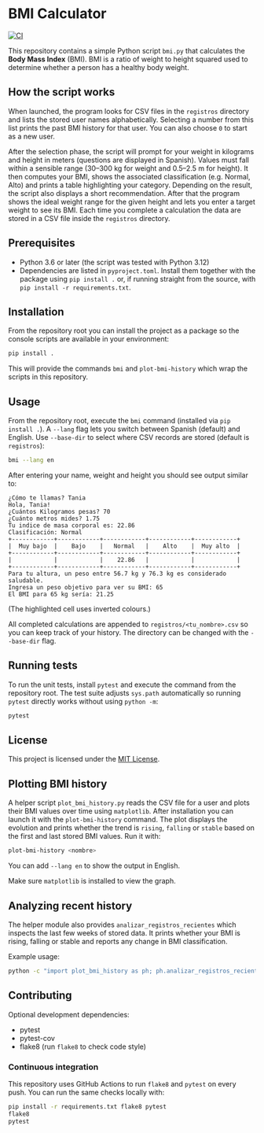 # BMI Calculator

[![CI](https://github.com/YOUR_GITHUB_USERNAME/BMI/actions/workflows/ci.yml/badge.svg)](https://github.com/YOUR_GITHUB_USERNAME/BMI/actions/workflows/ci.yml)

This repository contains a simple Python script `bmi.py` that calculates the **Body Mass Index** (BMI). BMI is a ratio of weight to height squared used to determine whether a person has a healthy body weight.

## How the script works

When launched, the program looks for CSV files in the ``registros`` directory and lists the stored user names alphabetically. Selecting a number from this list prints the past BMI history for that user. You can also choose ``0`` to start as a new user.

After the selection phase, the script will prompt for your weight in kilograms and height in meters (questions are displayed in Spanish). Values must fall within a sensible range (30–300 kg for weight and 0.5–2.5 m for height). It then computes your BMI, shows the associated classification (e.g. Normal, Alto) and prints a table highlighting your category. Depending on the result, the script also displays a short recommendation. After that the program shows the ideal weight range for the given height and lets you enter a target weight to see its BMI. Each time you complete a calculation the data are stored in a CSV file inside the ``registros`` directory.

## Prerequisites

- Python 3.6 or later (the script was tested with Python 3.12)
- Dependencies are listed in ``pyproject.toml``. Install them together with
  the package using ``pip install .`` or, if running straight from the source,
  with ``pip install -r requirements.txt``.

## Installation

From the repository root you can install the project as a package so the
console scripts are available in your environment:

```bash
pip install .
```

This will provide the commands ``bmi`` and ``plot-bmi-history`` which wrap the
scripts in this repository.

## Usage

From the repository root, execute the ``bmi`` command (installed via
``pip install .``).  A ``--lang`` flag lets you switch between
Spanish (default) and English. Use ``--base-dir`` to select where CSV
records are stored (default is ``registros``):

```bash
bmi --lang en
```

After entering your name, weight and height you should see output similar to:

```
¿Cómo te llamas? Tania
Hola, Tania!
¿Cuántos Kilogramos pesas? 70
¿Cuánto metros mides? 1.75
Tu indice de masa corporal es: 22.86
Clasificación: Normal
+------------+------------+------------+------------+------------+
|  Muy bajo  |    Bajo    |   Normal   |    Alto    |  Muy alto  |
+------------+------------+------------+------------+------------+
|            |            |    22.86   |            |            |
+------------+------------+------------+------------+------------+
Para tu altura, un peso entre 56.7 kg y 76.3 kg es considerado saludable.
Ingresa un peso objetivo para ver su BMI: 65
El BMI para 65 kg sería: 21.25
```

(The highlighted cell uses inverted colours.)

All completed calculations are appended to ``registros/<tu_nombre>.csv`` so you can keep track of your history. The directory can be changed with the ``--base-dir`` flag.

## Running tests

To run the unit tests, install `pytest` and execute the command from the
repository root.  The test suite adjusts `sys.path` automatically so running
`pytest` directly works without using `python -m`:

```bash
pytest
```


## License

This project is licensed under the [MIT License](LICENSE).


## Plotting BMI history

A helper script ``plot_bmi_history.py`` reads the CSV file for a user and
plots their BMI values over time using ``matplotlib``. After installation you
can launch it with the ``plot-bmi-history`` command. The plot displays the
evolution and prints whether the trend is ``rising``, ``falling`` or ``stable``
based on the first and last stored BMI values. Run it with:

```bash
plot-bmi-history <nombre>
```
You can add ``--lang en`` to show the output in English.

Make sure ``matplotlib`` is installed to view the graph.

## Analyzing recent history

The helper module also provides ``analizar_registros_recientes`` which inspects
the last few weeks of stored data. It prints whether your BMI is rising,
falling or stable and reports any change in BMI classification.

Example usage:

```bash
python -c "import plot_bmi_history as ph; ph.analizar_registros_recientes('Tania')"
```

## Contributing

Optional development dependencies:

- pytest
- pytest-cov
- flake8 (run `flake8` to check code style)

### Continuous integration

This repository uses GitHub Actions to run `flake8` and `pytest` on every push.
You can run the same checks locally with:

```bash
pip install -r requirements.txt flake8 pytest
flake8
pytest
```
